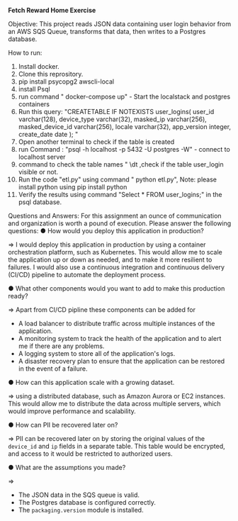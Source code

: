 **Fetch Reward Home Exercise**

Objective: This project reads JSON data containing user login behavior from an AWS SQS Queue, transforms that data, then writes to a Postgres database.

How to run: 

1. Install docker.
2. Clone this reprository.
3. pip install psycopg2 awscli-local
4. install Psql
5. run command " docker-compose up" - Start the localstack and postgres containers
6. Run this query: "CREATETABLE IF NOTEXISTS user_logins(
   user_id varchar(128),
   device_type varchar(32),
   masked_ip varchar(256),
   masked_device_id varchar(256),
   locale varchar(32),
   app_version integer,
   create_date date
   ); "
7. Open another terminal to check if the table is created
8. run Command : "psql -h localhost -p 5432 -U postgres -W" - connect to localhost server
9. command to check the table names " \dt ,check if the table user_login visible or not.
10. Run the code "etl.py" using command " python etl.py", Note: please install python using pip install python
11. Verify the results using command "Select * FROM user_logins;" in the psql database.

Questions and Answers:
For this assignment an ounce of communication and organization is worth a pound of execution.
Please answer the following questions:
● How would you deploy this application in production?

=> I would deploy this application in production by using a container orchestration platform, such as Kubernetes. This would allow me to scale the application up or down as needed, and to make it more resilient to failures. I would also use a continuous integration and continuous delivery (CI/CD) pipeline to automate the deployment process.


● What other components would you want to add to make this production ready?

=> Apart from CI/CD pipline these components can be added for 

* A load balancer to distribute traffic across multiple instances of the application.
* A monitoring system to track the health of the application and to alert me if there are any problems.
* A logging system to store all of the application's logs.
* A disaster recovery plan to ensure that the application can be restored in the event of a failure.


● How can this application scale with a growing dataset.

=> using a distributed database, such as Amazon Aurora or EC2 instances. This would allow me to distribute the data across multiple servers, which would improve performance and scalability.

● How can PII be recovered later on?

=> PII can be recovered later on by storing the original values of the `device_id` and `ip` fields in a separate table. This table would be encrypted, and access to it would be restricted to authorized users.

● What are the assumptions you made?

=> 

* The JSON data in the SQS queue is valid.
* The Postgres database is configured correctly.
* The `packaging.version` module is installed.
